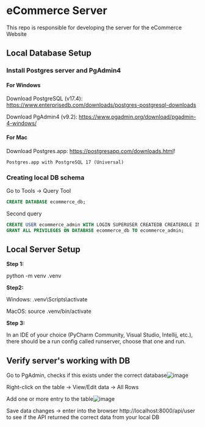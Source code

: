 # eCommerce Server
This repo is responsible for developing the server for the eCommerce Website

## Local Database Setup
### Install Postgres server and PgAdmin4
#### For Windows
Download PostgreSQL (v17.4): https://www.enterprisedb.com/downloads/postgres-postgresql-downloads

Download PgAdmin4 (v9.2): https://www.pgadmin.org/download/pgadmin-4-windows/

#### For Mac
Download Postgres.app: https://postgresapp.com/downloads.html!

`Postgres.app with PostgreSQL 17 (Universal)`

### Creating local DB schema
Go to Tools -> Query Tool
```sql
CREATE DATABASE ecommerce_db;
```

Second query
```sql
CREATE USER ecommerce_admin WITH LOGIN SUPERUSER CREATEDB CREATEROLE INHERIT NOREPLICATION BYPASSRLS PASSWORD "capstone56";
GRANT ALL PRIVILEGES ON DATABASE ecommerce_db TO ecommerce_admin;
```

## Local Server Setup
__Step 1:__

python -m venv .venv

__Step2:__

Windows: .venv\Scripts\activate

MacOS: source .venv/bin/activate

__Step 3:__

In an IDE of your choice (PyCharm Community, Visual Studio, Intellij, etc.), there should be a run config called runserver, choose that one and run.

## Verify server's working with DB
Go to PgAdmin, checks if this exists under the correct database![image](https://github.com/user-attachments/assets/9acc25f4-f9e5-419f-8a66-4bad7cb920e4)

Right-click on the table -> View/Edit data -> All Rows

Add one or more entry to the table![image](https://github.com/user-attachments/assets/62938376-56f9-402a-b195-70c4bf36cb3f)

Save data changes -> enter into the browser http://localhost:8000/api/user to see if the API returned the correct data from your local DB





